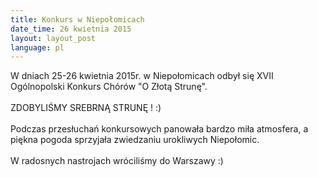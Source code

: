 ```yaml
---
title: Konkurs w Niepołomicach
date_time: 26 kwietnia 2015
layout: layout_post
language: pl
---
```


W dniach 25-26 kwietnia 2015r. w Niepołomicach odbył się XVII Ogólnopolski Konkurs Chórów "O Złotą Strunę".
<br><br>
ZDOBYLIŚMY SREBRNĄ STRUNĘ ! :)
<br><br>
Podczas przesłuchań konkursowych panowała bardzo miła atmosfera, a piękna pogoda sprzyjała zwiedzaniu urokliwych Niepołomic.
<br><br>
W radosnych nastrojach wróciliśmy do Warszawy :)